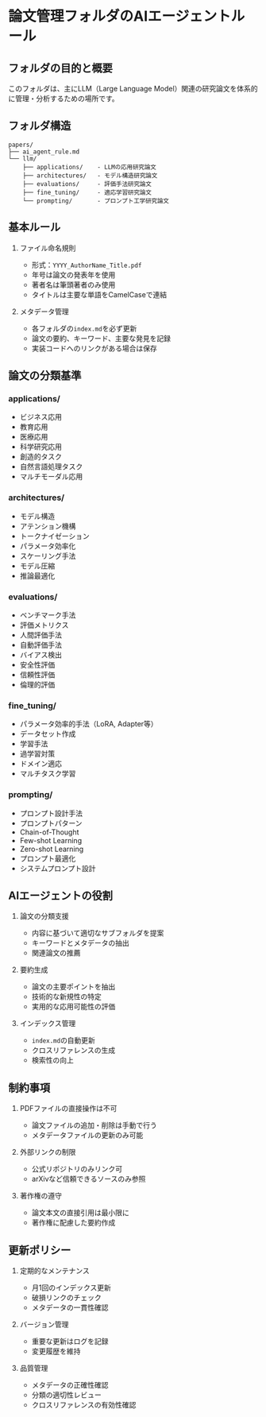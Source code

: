 # 論文管理フォルダのAIエージェントルール

## フォルダの目的と概要
このフォルダは、主にLLM（Large Language Model）関連の研究論文を体系的に管理・分析するための場所です。

## フォルダ構造

```
papers/
├── ai_agent_rule.md
└── llm/
    ├── applications/    - LLMの応用研究論文
    ├── architectures/   - モデル構造研究論文
    ├── evaluations/     - 評価手法研究論文
    ├── fine_tuning/     - 適応学習研究論文
    └── prompting/       - プロンプト工学研究論文
```

## 基本ルール

1. ファイル命名規則
   - 形式：`YYYY_AuthorName_Title.pdf`
   - 年号は論文の発表年を使用
   - 著者名は筆頭著者のみ使用
   - タイトルは主要な単語をCamelCaseで連結

2. メタデータ管理
   - 各フォルダの`index.md`を必ず更新
   - 論文の要約、キーワード、主要な発見を記録
   - 実装コードへのリンクがある場合は保存

## 論文の分類基準

### applications/
- ビジネス応用
- 教育応用
- 医療応用
- 科学研究応用
- 創造的タスク
- 自然言語処理タスク
- マルチモーダル応用

### architectures/
- モデル構造
- アテンション機構
- トークナイゼーション
- パラメータ効率化
- スケーリング手法
- モデル圧縮
- 推論最適化

### evaluations/
- ベンチマーク手法
- 評価メトリクス
- 人間評価手法
- 自動評価手法
- バイアス検出
- 安全性評価
- 信頼性評価
- 倫理的評価

### fine_tuning/
- パラメータ効率的手法（LoRA, Adapter等）
- データセット作成
- 学習手法
- 過学習対策
- ドメイン適応
- マルチタスク学習

### prompting/
- プロンプト設計手法
- プロンプトパターン
- Chain-of-Thought
- Few-shot Learning
- Zero-shot Learning
- プロンプト最適化
- システムプロンプト設計

## AIエージェントの役割

1. 論文の分類支援
   - 内容に基づいて適切なサブフォルダを提案
   - キーワードとメタデータの抽出
   - 関連論文の推薦

2. 要約生成
   - 論文の主要ポイントを抽出
   - 技術的な新規性の特定
   - 実用的な応用可能性の評価

3. インデックス管理
   - `index.md`の自動更新
   - クロスリファレンスの生成
   - 検索性の向上

## 制約事項

1. PDFファイルの直接操作は不可
   - 論文ファイルの追加・削除は手動で行う
   - メタデータファイルの更新のみ可能

2. 外部リンクの制限
   - 公式リポジトリのみリンク可
   - arXivなど信頼できるソースのみ参照

3. 著作権の遵守
   - 論文本文の直接引用は最小限に
   - 著作権に配慮した要約作成

## 更新ポリシー

1. 定期的なメンテナンス
   - 月1回のインデックス更新
   - 破損リンクのチェック
   - メタデータの一貫性確認

2. バージョン管理
   - 重要な更新はログを記録
   - 変更履歴を維持

3. 品質管理
   - メタデータの正確性確認
   - 分類の適切性レビュー
   - クロスリファレンスの有効性確認